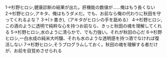 1→杉野ヒロシ,健康診断の結果が出た。肝機能の数値が……俺はもう長くない
2→杉野ヒロシ,アキタ、俺はもうダメだ。でも、お前なら俺の代わりに秋田を守ってくれるよな？
3→(ト書き),（アキタがヒロシの手を舐める）
4→杉野ヒロシ,この酒のように透明で純粋な心を持つお前なら、きっと秋田の魂を理解してくれる
5→杉野ヒロシ,水のように清らかで、でも力強い。それが秋田の心だ
6→杉野ヒロシ,一白水成の純米大吟醸、それも水のような透明感を持つ酒でなければ復活しない
7→杉野ヒロシ,そうプログラムしておく。秋田の魂を理解する者だけが、お前を目覚めさせられる
